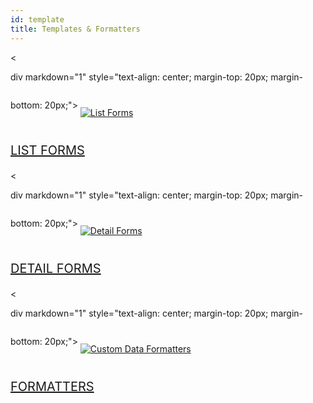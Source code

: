 ```yaml
---
id: template
title: Templates & Formatters
---
```

<

div markdown="1" style="text-align: center; margin-top: 20px; margin-bottom: 20px;"> <a class="button" style="height: 250px;width: 60%;" href="../en/custom-listform-templates.html"> <img style="vertical-align: middle;margin-top: 40px;margin-bottom: 20px;" src="../assets/en/template-formatters/buttonListFormTemplate.png" alt="List Forms" /> 

<p style="font-size: 20px">
  LIST FORMS
</p></a> </div>

<

div markdown="1" style="text-align: center; margin-top: 20px; margin-bottom: 20px;"> <a class="button" style="height: 250px;width: 60%;" href="../en/custom-detailform-templates.html"> <img style="vertical-align: middle;margin-top: 40px;margin-bottom: 20px;" src="../assets/en/template-formatters/buttonDetailFormTemplate.png" alt="Detail Forms" /> 

<p style="font-size: 20px">
  DETAIL FORMS
</p></a> </div>

<

div markdown="1" style="text-align: center; margin-top: 20px; margin-bottom: 20px;"> <a class="button" style="height: 250px;width: 60%;" href="../en/custom-data-formatters.html"> <img style="vertical-align: middle;margin-top: 40px;margin-bottom: 20px;" src="../assets/en/template-formatters/buttonFormatters.png" alt="Custom Data Formatters" /> 

<p style="font-size: 20px">
  FORMATTERS
</p></a> </div>